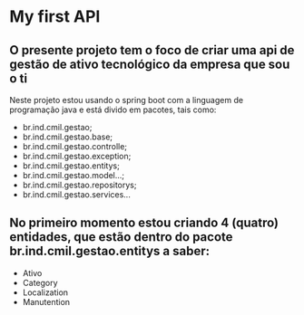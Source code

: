 # My first API
## O presente projeto tem o foco de criar uma api de gestão de ativo tecnológico da empresa que sou o ti
 Neste projeto estou usando o spring boot com a linguagem de programação java e está divido em pacotes, tais como:
* br.ind.cmil.gestao;
* br.ind.cmil.gestao.base;
* br.ind.cmil.gestao.controlle;
* br.ind.cmil.gestao.exception;
* br.ind.cmil.gestao.entitys;
* br.ind.cmil.gestao.model...;
* br.ind.cmil.gestao.repositorys;
* br.ind.cmil.gestao.services...
## No primeiro momento estou criando 4 (quatro) entidades, que estão dentro do pacote br.ind.cmil.gestao.entitys a saber:
- Ativo
- Category
- Localization
- Manutention
